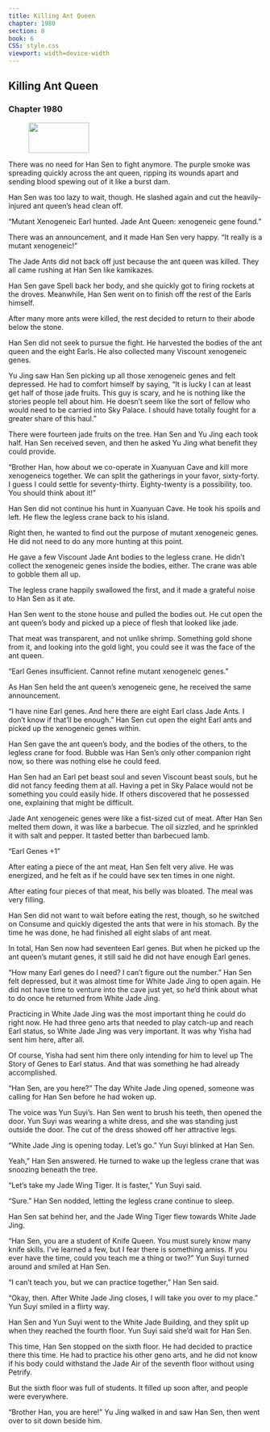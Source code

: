 ```yaml
---
title: Killing Ant Queen
chapter: 1980
section: 8
book: 6
CSS: style.css
viewport: width=device-width
---
```


## Killing Ant Queen

### Chapter 1980

<figure>
	<img src="../Images/gem.gif" alt="" id="gem" width="120" height="60" />
</figure>

There was no need for Han Sen to fight anymore. The purple smoke was spreading quickly across the ant queen, ripping its wounds apart and sending blood spewing out of it like a burst dam.

Han Sen was too lazy to wait, though. He slashed again and cut the heavily-injured ant queen’s head clean off.

“Mutant Xenogeneic Earl hunted. Jade Ant Queen: xenogeneic gene found.”

There was an announcement, and it made Han Sen very happy. “It really is a mutant xenogeneic!”

The Jade Ants did not back off just because the ant queen was killed. They all came rushing at Han Sen like kamikazes.

Han Sen gave Spell back her body, and she quickly got to firing rockets at the droves. Meanwhile, Han Sen went on to finish off the rest of the Earls himself.

After many more ants were killed, the rest decided to return to their abode below the stone.

Han Sen did not seek to pursue the fight. He harvested the bodies of the ant queen and the eight Earls. He also collected many Viscount xenogeneic genes.

Yu Jing saw Han Sen picking up all those xenogeneic genes and felt depressed. He had to comfort himself by saying, “It is lucky I can at least get half of those jade fruits. This guy is scary, and he is nothing like the stories people tell about him. He doesn’t seem like the sort of fellow who would need to be carried into Sky Palace. I should have totally fought for a greater share of this haul.”

There were fourteen jade fruits on the tree. Han Sen and Yu Jing each took half. Han Sen received seven, and then he asked Yu Jing what benefit they could provide.

“Brother Han, how about we co-operate in Xuanyuan Cave and kill more xenogeneics together. We can split the gatherings in your favor, sixty-forty. I guess I could settle for seventy-thirty. Eighty-twenty is a possibility, too. You should think about it!”

Han Sen did not continue his hunt in Xuanyuan Cave. He took his spoils and left. He flew the legless crane back to his island.

Right then, he wanted to find out the purpose of mutant xenogeneic genes. He did not need to do any more hunting at this point.

He gave a few Viscount Jade Ant bodies to the legless crane. He didn’t collect the xenogeneic genes inside the bodies, either. The crane was able to gobble them all up.

The legless crane happily swallowed the first, and it made a grateful noise to Han Sen as it ate.

Han Sen went to the stone house and pulled the bodies out. He cut open the ant queen’s body and picked up a piece of flesh that looked like jade.

That meat was transparent, and not unlike shrimp. Something gold shone from it, and looking into the gold light, you could see it was the face of the ant queen.

“Earl Genes insufficient. Cannot refine mutant xenogeneic genes.”

As Han Sen held the ant queen’s xenogeneic gene, he received the same announcement.

“I have nine Earl genes. And here there are eight Earl class Jade Ants. I don’t know if that’ll be enough.” Han Sen cut open the eight Earl ants and picked up the xenogeneic genes within.

Han Sen gave the ant queen’s body, and the bodies of the others, to the legless crane for food. Bubble was Han Sen’s only other companion right now, so there was nothing else he could feed.

Han Sen had an Earl pet beast soul and seven Viscount beast souls, but he did not fancy feeding them at all. Having a pet in Sky Palace would not be something you could easily hide. If others discovered that he possessed one, explaining that might be difficult.

Jade Ant xenogeneic genes were like a fist-sized cut of meat. After Han Sen melted them down, it was like a barbecue. The oil sizzled, and he sprinkled it with salt and pepper. It tasted better than barbecued lamb.

“Earl Genes +1”

After eating a piece of the ant meat, Han Sen felt very alive. He was energized, and he felt as if he could have sex ten times in one night.

After eating four pieces of that meat, his belly was bloated. The meal was very filling.

Han Sen did not want to wait before eating the rest, though, so he switched on Consume and quickly digested the ants that were in his stomach. By the time he was done, he had finished all eight slabs of ant meat.

In total, Han Sen now had seventeen Earl genes. But when he picked up the ant queen’s mutant genes, it still said he did not have enough Earl genes.

“How many Earl genes do I need? I can’t figure out the number.” Han Sen felt depressed, but it was almost time for White Jade Jing to open again. He did not have time to venture into the cave just yet, so he’d think about what to do once he returned from White Jade Jing.

Practicing in White Jade Jing was the most important thing he could do right now. He had three geno arts that needed to play catch-up and reach Earl status, so White Jade Jing was very important. It was why Yisha had sent him here, after all.

Of course, Yisha had sent him there only intending for him to level up The Story of Genes to Earl status. And that was something he had already accomplished.

“Han Sen, are you here?” The day White Jade Jing opened, someone was calling for Han Sen before he had woken up.

The voice was Yun Suyi’s. Han Sen went to brush his teeth, then opened the door. Yun Suyi was wearing a white dress, and she was standing just outside the door. The cut of the dress showed off her attractive legs.

“White Jade Jing is opening today. Let’s go.” Yun Suyi blinked at Han Sen.

Yeah,” Han Sen answered. He turned to wake up the legless crane that was snoozing beneath the tree.

“Let’s take my Jade Wing Tiger. It is faster,” Yun Suyi said.

“Sure.” Han Sen nodded, letting the legless crane continue to sleep.

Han Sen sat behind her, and the Jade Wing Tiger flew towards White Jade Jing.

“Han Sen, you are a student of Knife Queen. You must surely know many knife skills. I’ve learned a few, but I fear there is something amiss. If you ever have the time, could you teach me a thing or two?” Yun Suyi turned around and smiled at Han Sen.

“I can’t teach you, but we can practice together,” Han Sen said.

“Okay, then. After White Jade Jing closes, I will take you over to my place.” Yun Suyi smiled in a flirty way.

Han Sen and Yun Suyi went to the White Jade Building, and they split up when they reached the fourth floor. Yun Suyi said she’d wait for Han Sen.

This time, Han Sen stopped on the sixth floor. He had decided to practice there this time. He had to practice his other geno arts, and he did not know if his body could withstand the Jade Air of the seventh floor without using Petrify.

But the sixth floor was full of students. It filled up soon after, and people were everywhere.

“Brother Han, you are here!” Yu Jing walked in and saw Han Sen, then went over to sit down beside him.